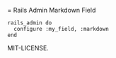 = Rails Admin Markdown Field

```
rails_admin do
  configure :my_field, :markdown
end
```


MIT-LICENSE.